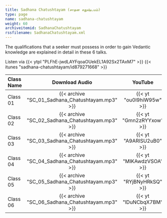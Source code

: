 ```yaml
---
title: Sadhana Chatushtayam (சாதன சதுஷ்டயம்)
type: page
name: sadhana-chatushtayam
weight: 60
archiveitemid: SadhanaChatushtayam
rssfilename: SadhanaChatushtayam.xml
---
```


The qualifications that a seeker must possess in order to gain Vedantic knowledge are explained in detail in these 6 talks.

Listen via {{< ytpl "PLFhE-jwdLAYFqoaOUekEL1A92Sx2TAxM7" >}} {{< itunes "sadhana-chatushtayam/id879271668" >}}

Class Name | Download Audio | YouTube
:---|:---:|:---:
Class 01 | {{< archive "SC_01_Sadhana_Chatushtayam.mp3" >}} | {{< yt "ou0l9hiW95w" >}}
Class 02 | {{< archive "SC_02_Sadhana_Chatushtayam.mp3" >}} | {{< yt "Gmn2zRYYxow" >}}
Class 03 | {{< archive "SC_03_Sadhana_Chatushtayam.mp3" >}} | {{< yt "A9ARlSU2uB0" >}}
Class 04 | {{< archive "SC_04_Sadhana_Chatushtayam.mp3" >}} | {{< yt "MIKAwdzVSOA" >}}
Class 05 | {{< archive "SC_05_Sadhana_Chatushtayam.mp3" >}} | {{< yt "RYjBNyHRkSQ" >}}
Class 06 | {{< archive "SC_06_Sadhana_Chatushtayam.mp3" >}} | {{< yt "lDuNCbqX7BM" >}}
